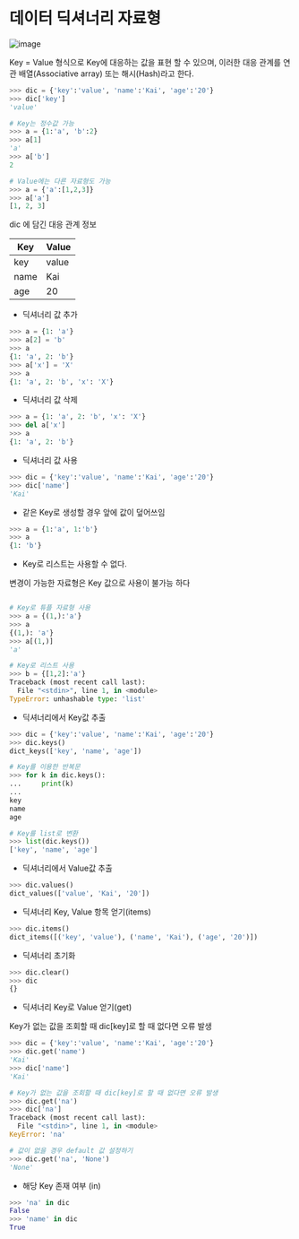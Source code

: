 
# 데이터 딕셔너리 자료형

![image](https://user-images.githubusercontent.com/1871682/97956992-5a0a2100-1ded-11eb-9e37-083a872fb6aa.png)

Key = Value 형식으로 Key에 대응하는 값을 표현 할 수 있으며, 이러한 대응 관계를 연관 배열(Associative array) 또는 해시(Hash)라고 한다.

```python
>>> dic = {'key':'value', 'name':'Kai', 'age':'20'}
>>> dic['key']
'value'

# Key는 정수값 가능
>>> a = {1:'a', 'b':2}
>>> a[1]
'a'
>>> a['b']
2

# Value에는 다른 자료형도 가능
>>> a = {'a':[1,2,3]}
>>> a['a']
[1, 2, 3]
```

dic 에 담긴 대응 관계 정보

|Key|Value|
|--|--|
|key|value|
|name|Kai|
|age|20|


* 딕셔너리 값 추가

```python
>>> a = {1: 'a'}
>>> a[2] = 'b' 
>>> a
{1: 'a', 2: 'b'}
>>> a['x'] = 'X'
>>> a
{1: 'a', 2: 'b', 'x': 'X'}
```

* 딕셔너리 값 삭제

```python 
>>> a = {1: 'a', 2: 'b', 'x': 'X'}
>>> del a['x'] 
>>> a
{1: 'a', 2: 'b'}
```

* 딕셔너리 값 사용

```python 
>>> dic = {'key':'value', 'name':'Kai', 'age':'20'}
>>> dic['name']
'Kai'
```

* 같은 Key로 생성할 경우 앞에 값이 덮어쓰임

```python
>>> a = {1:'a', 1:'b'}
>>> a
{1: 'b'}
```

* Key로 리스트는 사용할 수 없다.

변경이 가능한 자료형은 Key 값으로 사용이 불가능 하다

```python

# Key로 튜플 자료형 사용
>>> a = {(1,):'a'}
>>> a 
{(1,): 'a'}
>>> a[(1,)]
'a'

# Key로 리스트 사용
>>> b = {[1,2]:'a'}
Traceback (most recent call last):
  File "<stdin>", line 1, in <module>
TypeError: unhashable type: 'list'
```

* 딕셔너리에서 Key값 추출

```python
>>> dic = {'key':'value', 'name':'Kai', 'age':'20'}
>>> dic.keys()
dict_keys(['key', 'name', 'age'])

# Key를 이용한 반복문
>>> for k in dic.keys(): 
...     print(k)
... 
key
name
age

# Key를 list로 변환
>>> list(dic.keys())
['key', 'name', 'age']
```

* 딕셔너리에서 Value값 추출

```python
>>> dic.values()
dict_values(['value', 'Kai', '20'])
```

* 딕셔너리 Key, Value 항목 얻기(items)

```python 
>>> dic.items()
dict_items([('key', 'value'), ('name', 'Kai'), ('age', '20')])
```

* 딕셔너리 초기화

```python
>>> dic.clear()
>>> dic
{}
```

* 딕셔너리 Key로 Value 얻기(get)

Key가 없는 값을 조회할 때 dic[key]로 할 때 없다면 오류 발생

```python
>>> dic = {'key':'value', 'name':'Kai', 'age':'20'}
>>> dic.get('name')
'Kai'
>>> dic['name']
'Kai'

# Key가 없는 값을 조회할 때 dic[key]로 할 때 없다면 오류 발생
>>> dic.get('na')
>>> dic['na']
Traceback (most recent call last):
  File "<stdin>", line 1, in <module>
KeyError: 'na'

# 값이 없을 경우 default 값 설정하기
>>> dic.get('na', 'None')
'None'
```

* 해당 Key 존재 여부 (in)

```python 
>>> 'na' in dic
False
>>> 'name' in dic
True
```

